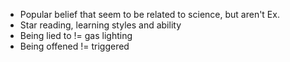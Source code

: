 - Popular belief that seem to be related to science, but aren't
Ex.
- Star reading, learning styles and ability
- Being lied to != gas lighting
- Being offened != triggered